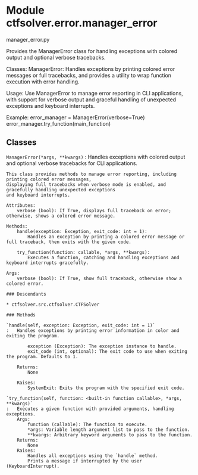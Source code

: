 Module ctfsolver.error.manager_error
====================================
manager_error.py

Provides the ManagerError class for handling exceptions with colored output and optional verbose tracebacks.

Classes:
    ManagerError: Handles exceptions by printing colored error messages or full tracebacks, and provides a utility to wrap function execution with error handling.

Usage:
    Use ManagerError to manage error reporting in CLI applications, with support for verbose output and graceful handling of unexpected exceptions and keyboard interrupts.

Example:
    error_manager = ManagerError(verbose=True)
    error_manager.try_function(main_function)

Classes
-------

`ManagerError(*args, **kwargs)`
:   Handles exceptions with colored output and optional verbose tracebacks for CLI applications.
    
    This class provides methods to manage error reporting, including printing colored error messages,
    displaying full tracebacks when verbose mode is enabled, and gracefully handling unexpected exceptions
    and keyboard interrupts.
    
    Attributes:
        verbose (bool): If True, displays full traceback on error; otherwise, shows a colored error message.
    
    Methods:
        handle(exception: Exception, exit_code: int = 1):
            Handles an exception by printing a colored error message or full traceback, then exits with the given code.
    
        try_function(function: callable, *args, **kwargs):
            Executes a function, catching and handling exceptions and keyboard interrupts gracefully.
    
    Args:
        verbose (bool): If True, show full traceback, otherwise show a colored error.

    ### Descendants

    * ctfsolver.src.ctfsolver.CTFSolver

    ### Methods

    `handle(self, exception: Exception, exit_code: int = 1)`
    :   Handles exceptions by printing error information in color and exiting the program.
        
            exception (Exception): The exception instance to handle.
            exit_code (int, optional): The exit code to use when exiting the program. Defaults to 1.
        
        Returns:
            None
        
        Raises:
            SystemExit: Exits the program with the specified exit code.

    `try_function(self, function: <built-in function callable>, *args, **kwargs)`
    :   Executes a given function with provided arguments, handling exceptions.
        Args:
            function (callable): The function to execute.
            *args: Variable length argument list to pass to the function.
            **kwargs: Arbitrary keyword arguments to pass to the function.
        Returns:
            None
        Raises:
            Handles all exceptions using the `handle` method.
            Prints a message if interrupted by the user (KeyboardInterrupt).